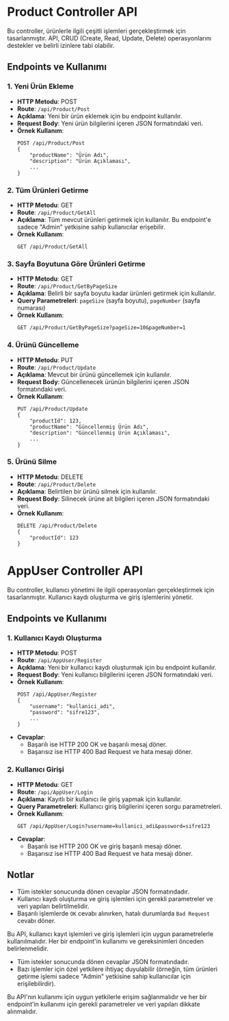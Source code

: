 # Product Controller API

Bu controller, ürünlerle ilgili çeşitli işlemleri gerçekleştirmek için tasarlanmıştır. API, CRUD (Create, Read, Update, Delete) operasyonlarını destekler ve belirli izinlere tabi olabilir.

## Endpoints ve Kullanımı

### 1. Yeni Ürün Ekleme

- **HTTP Metodu**: POST
- **Route**: `/api/Product/Post`
- **Açıklama**: Yeni bir ürün eklemek için bu endpoint kullanılır.
- **Request Body**: Yeni ürün bilgilerini içeren JSON formatındaki veri.
- **Örnek Kullanım**:
    ```http
    POST /api/Product/Post
    {
        "productName": "Ürün Adı",
        "description": "Ürün Açıklaması",
        ...
    }
    ```

### 2. Tüm Ürünleri Getirme

- **HTTP Metodu**: GET
- **Route**: `/api/Product/GetAll`
- **Açıklama**: Tüm mevcut ürünleri getirmek için kullanılır. Bu endpoint'e sadece "Admin" yetkisine sahip kullanıcılar erişebilir.
- **Örnek Kullanım**:
    ```http
    GET /api/Product/GetAll
    ```

### 3. Sayfa Boyutuna Göre Ürünleri Getirme

- **HTTP Metodu**: GET
- **Route**: `/api/Product/GetByPageSize`
- **Açıklama**: Belirli bir sayfa boyutu kadar ürünleri getirmek için kullanılır.
- **Query Parametreleri**: `pageSize` (sayfa boyutu), `pageNumber` (sayfa numarası)
- **Örnek Kullanım**:
    ```http
    GET /api/Product/GetByPageSize?pageSize=10&pageNumber=1
    ```

### 4. Ürünü Güncelleme

- **HTTP Metodu**: PUT
- **Route**: `/api/Product/Update`
- **Açıklama**: Mevcut bir ürünü güncellemek için kullanılır.
- **Request Body**: Güncellenecek ürünün bilgilerini içeren JSON formatındaki veri.
- **Örnek Kullanım**:
    ```http
    PUT /api/Product/Update
    {
        "productId": 123,
        "productName": "Güncellenmiş Ürün Adı",
        "description": "Güncellenmiş Ürün Açıklaması",
        ...
    }
    ```

### 5. Ürünü Silme

- **HTTP Metodu**: DELETE
- **Route**: `/api/Product/Delete`
- **Açıklama**: Belirtilen bir ürünü silmek için kullanılır.
- **Request Body**: Silinecek ürüne ait bilgileri içeren JSON formatındaki veri.
- **Örnek Kullanım**:
    ```http
    DELETE /api/Product/Delete
    {
        "productId": 123
    }
    ```
# AppUser Controller API

Bu controller, kullanıcı yönetimi ile ilgili operasyonları gerçekleştirmek için tasarlanmıştır. Kullanıcı kaydı oluşturma ve giriş işlemlerini yönetir.

## Endpoints ve Kullanımı

### 1. Kullanıcı Kaydı Oluşturma

- **HTTP Metodu**: POST
- **Route**: `/api/AppUser/Register`
- **Açıklama**: Yeni bir kullanıcı kaydı oluşturmak için bu endpoint kullanılır.
- **Request Body**: Yeni kullanıcı bilgilerini içeren JSON formatındaki veri.
- **Örnek Kullanım**:
    ```http
    POST /api/AppUser/Register
    {
        "username": "kullanici_adi",
        "password": "sifre123",
        ...
    }
    ```
- **Cevaplar**:
    - Başarılı ise HTTP 200 OK ve başarılı mesaj döner.
    - Başarısız ise HTTP 400 Bad Request ve hata mesajı döner.

### 2. Kullanıcı Girişi

- **HTTP Metodu**: GET
- **Route**: `/api/AppUser/Login`
- **Açıklama**: Kayıtlı bir kullanıcı ile giriş yapmak için kullanılır.
- **Query Parametreleri**: Kullanıcı giriş bilgilerini içeren sorgu parametreleri.
- **Örnek Kullanım**:
    ```http
    GET /api/AppUser/Login?username=kullanici_adi&password=sifre123
    ```
- **Cevaplar**:
    - Başarılı ise HTTP 200 OK ve giriş başarılı mesajı döner.
    - Başarısız ise HTTP 400 Bad Request ve hata mesajı döner.

## Notlar

- Tüm istekler sonucunda dönen cevaplar JSON formatındadır.
- Kullanıcı kaydı oluşturma ve giriş işlemleri için gerekli parametreler ve veri yapıları belirtilmelidir.
- Başarılı işlemlerde `OK` cevabı alınırken, hatalı durumlarda `Bad Request` cevabı döner.

Bu API, kullanıcı kayıt işlemleri ve giriş işlemleri için uygun parametrelerle kullanılmalıdır. Her bir endpoint'in kullanımı ve gereksinimleri önceden belirlenmelidir.


- Tüm istekler sonucunda dönen cevaplar JSON formatındadır.
- Bazı işlemler için özel yetkilere ihtiyaç duyulabilir (örneğin, tüm ürünleri getirme işlemi sadece "Admin" yetkisine sahip kullanıcılar için erişilebilirdir).

Bu API'nın kullanımı için uygun yetkilerle erişim sağlanmalıdır ve her bir endpoint'in kullanımı için gerekli parametreler ve veri yapıları dikkate alınmalıdır.
